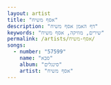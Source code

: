 ```yaml
---
layout: artist
title: "אסף משיח"
description: "דף האמן אסף משיח"
keywords: "שירים, מוזיקה, אסף משיח"
permalink: /artists/אסף-משיח/
songs:
  - number: "57599"
    name: "סבא"
    album: "סינגלים"
    artist: "אסף משיח"
---
```

